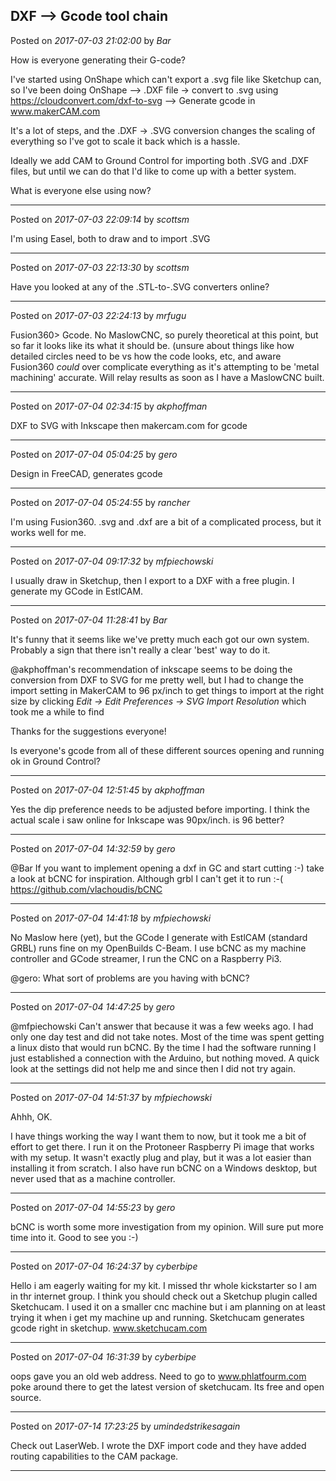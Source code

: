 ## DXF --> Gcode tool chain
Posted on *2017-07-03 21:02:00* by *Bar*

How is everyone generating their G-code?

I've started using OnShape which can't export a .svg file like Sketchup can, so I've been doing OnShape --> .DXF file -> convert to .svg using https://cloudconvert.com/dxf-to-svg --> Generate gcode in www.makerCAM.com

It's a lot of steps, and the .DXF -> .SVG conversion changes the scaling of everything so I've got to scale it back which is a hassle.

Ideally we add CAM to Ground Control for importing both .SVG and .DXF files, but until we can do that I'd like to come up with a better system. 

What is everyone else using now?

---

Posted on *2017-07-03 22:09:14* by *scottsm*

I'm using Easel, both to draw and to import .SVG

---

Posted on *2017-07-03 22:13:30* by *scottsm*

Have you looked at any of the .STL-to-.SVG converters online?

---

Posted on *2017-07-03 22:24:13* by *mrfugu*

Fusion360> Gcode. No MaslowCNC, so purely theoretical at this point, but so far it looks like its what it should be. (unsure about things like how detailed circles need to be vs how the code looks, etc, and aware Fusion360 *could* over complicate everything as it's attempting to be 'metal machining' accurate. Will relay results as soon as I have a MaslowCNC built.

---

Posted on *2017-07-04 02:34:15* by *akphoffman*

DXF to SVG with Inkscape then makercam.com for gcode

---

Posted on *2017-07-04 05:04:25* by *gero*

Design in FreeCAD, generates gcode

---

Posted on *2017-07-04 05:24:55* by *rancher*

I'm using Fusion360.  .svg and .dxf are a bit of a complicated process, but it works well for me.

---

Posted on *2017-07-04 09:17:32* by *mfpiechowski*

I usually draw in Sketchup, then I export to a DXF with a free plugin. I generate my GCode in EstlCAM.

---

Posted on *2017-07-04 11:28:41* by *Bar*

It's funny that it seems like we've pretty much each got our own system. Probably a sign that there isn't really a clear 'best' way to do it.

@akphoffman's recommendation of inkscape seems to be doing the conversion from DXF to SVG for me pretty well, but I had to change the import setting in MakerCAM to 96 px/inch to get things to import at the right size by clicking *Edit -> Edit Preferences -> SVG Import Resolution* which took me a while to find 

Thanks for the suggestions everyone!

Is everyone's gcode from all of these different sources opening and running ok in Ground Control?

---

Posted on *2017-07-04 12:51:45* by *akphoffman*

Yes the dip preference needs to be adjusted before importing.  I think the actual scale i saw online for Inkscape was 90px/inch.  is 96 better?

---

Posted on *2017-07-04 14:32:59* by *gero*

@Bar If you want to implement opening a dxf in GC and start cutting :-) take a look at bCNC for inspiration. Although grbl I can't get it to run :-(
https://github.com/vlachoudis/bCNC

---

Posted on *2017-07-04 14:41:18* by *mfpiechowski*

No Maslow here (yet), but the GCode I generate with EstlCAM (standard GRBL) runs fine on my OpenBuilds C-Beam. I use bCNC as my machine controller and GCode streamer, I run the CNC on a Raspberry Pi3. 

@gero:   What sort of problems are you having with bCNC?

---

Posted on *2017-07-04 14:47:25* by *gero*

@mfpiechowski Can't answer that because it was a few weeks ago. I had only one day test and did not take notes. Most of the time was spent getting a linux disto that would run bCNC. By the time I had the software running I just established a connection with the Arduino, but nothing moved. A quick look at the settings did not help me and since then I did not try again.

---

Posted on *2017-07-04 14:51:37* by *mfpiechowski*

Ahhh, OK. 

I have things working the way I want them to now, but it took me a bit of effort to get there. I run it on the Protoneer Raspberry Pi image that works with my setup. It wasn't exactly plug and play, but it was a lot easier than installing it from scratch. I also have run bCNC on a Windows desktop, but never used that as a machine controller.

---

Posted on *2017-07-04 14:55:23* by *gero*

bCNC is worth some more investigation from my opinion. Will sure put more time into it. Good to see you :-)

---

Posted on *2017-07-04 16:24:37* by *cyberbipe*

Hello i am eagerly waiting for my kit. I missed thr whole kickstarter so I am in thr internet group. I think you should check out a Sketchup plugin called Sketchucam. I used it on a smaller cnc machine but i am planning on at least trying it when i get my machine up and running. Sketchucam generates gcode right in sketchup.
www.sketchucam.com

---

Posted on *2017-07-04 16:31:39* by *cyberbipe*

oops gave you an old web address. Need to go to 
www.phlatfourm.com
poke around there to get the latest version of sketchucam. Its free and open source.

---

Posted on *2017-07-14 17:23:25* by *umindedstrikesagain*

Check out LaserWeb. I wrote the DXF import code and they have added routing capabilities to the CAM package.

---

